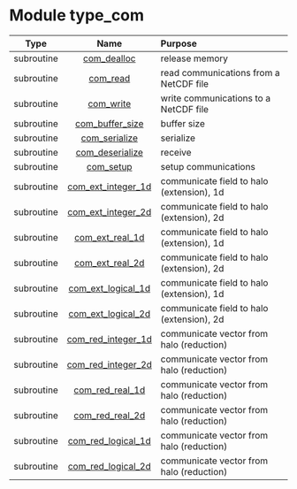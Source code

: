 # Module type_com

| Type | Name | Purpose |
| :--: | :--: | :---------- |
| subroutine | [com_dealloc](https://github.com/JCSDA/saber/tree/develop/src/saber/bump/type_com.F90#L70) | release memory |
| subroutine | [com_read](https://github.com/JCSDA/saber/tree/develop/src/saber/bump/type_com.F90#L95) | read communications from a NetCDF file |
| subroutine | [com_write](https://github.com/JCSDA/saber/tree/develop/src/saber/bump/type_com.F90#L154) | write communications to a NetCDF file |
| subroutine | [com_buffer_size](https://github.com/JCSDA/saber/tree/develop/src/saber/bump/type_com.F90#L205) | buffer size |
| subroutine | [com_serialize](https://github.com/JCSDA/saber/tree/develop/src/saber/bump/type_com.F90#L223) | serialize |
| subroutine | [com_deserialize](https://github.com/JCSDA/saber/tree/develop/src/saber/bump/type_com.F90#L281) | receive |
| subroutine | [com_setup](https://github.com/JCSDA/saber/tree/develop/src/saber/bump/type_com.F90#L351) | setup communications |
| subroutine | [com_ext_integer_1d](https://github.com/JCSDA/saber/tree/develop/src/saber/bump/type_com.F90#L676) | communicate field to halo (extension), 1d |
| subroutine | [com_ext_integer_2d](https://github.com/JCSDA/saber/tree/develop/src/saber/bump/type_com.F90#L731) | communicate field to halo (extension), 2d |
| subroutine | [com_ext_real_1d](https://github.com/JCSDA/saber/tree/develop/src/saber/bump/type_com.F90#L798) | communicate field to halo (extension), 1d |
| subroutine | [com_ext_real_2d](https://github.com/JCSDA/saber/tree/develop/src/saber/bump/type_com.F90#L853) | communicate field to halo (extension), 2d |
| subroutine | [com_ext_logical_1d](https://github.com/JCSDA/saber/tree/develop/src/saber/bump/type_com.F90#L920) | communicate field to halo (extension), 1d |
| subroutine | [com_ext_logical_2d](https://github.com/JCSDA/saber/tree/develop/src/saber/bump/type_com.F90#L975) | communicate field to halo (extension), 2d |
| subroutine | [com_red_integer_1d](https://github.com/JCSDA/saber/tree/develop/src/saber/bump/type_com.F90#L1042) | communicate vector from halo (reduction) |
| subroutine | [com_red_integer_2d](https://github.com/JCSDA/saber/tree/develop/src/saber/bump/type_com.F90#L1149) | communicate vector from halo (reduction) |
| subroutine | [com_red_real_1d](https://github.com/JCSDA/saber/tree/develop/src/saber/bump/type_com.F90#L1268) | communicate vector from halo (reduction) |
| subroutine | [com_red_real_2d](https://github.com/JCSDA/saber/tree/develop/src/saber/bump/type_com.F90#L1375) | communicate vector from halo (reduction) |
| subroutine | [com_red_logical_1d](https://github.com/JCSDA/saber/tree/develop/src/saber/bump/type_com.F90#L1494) | communicate vector from halo (reduction) |
| subroutine | [com_red_logical_2d](https://github.com/JCSDA/saber/tree/develop/src/saber/bump/type_com.F90#L1618) | communicate vector from halo (reduction) |
